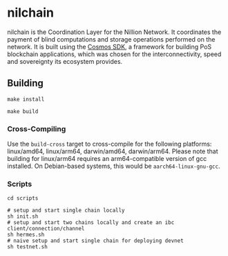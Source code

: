 # nilchain

nilchain is the Coordination Layer for the Nillion Network. It coordinates the payment of blind
computations and storage operations performed on the network. It is built using the [Cosmos
SDK](https://github.com/cosmos/cosmos-sdk), a framework for building PoS blockchain applications,
which was chosen for the interconnectivity, speed and sovereignty its ecosystem provides.

## Building

```
make install
```

```
make build
```

### Cross-Compiling

Use the `build-cross` target to cross-compile for the following platforms: linux/amd64, linux/arm64,
darwin/amd64, darwin/arm64. Please note that building for linux/arm64 requires an arm64-compatible
version of gcc installed. On Debian-based systems, this would be `aarch64-linux-gnu-gcc`.

### Scripts

```
cd scripts
```

```
# setup and start single chain locally
sh init.sh
# setup and start two chains locally and create an ibc client/connection/channel 
sh hermes.sh
# naive setup and start single chain for deploying devnet
sh testnet.sh
```
